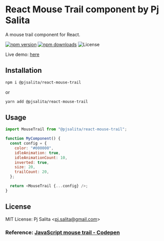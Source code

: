# React Mouse Trail component by Pj Salita

A mouse trail component for React.

[![npm version][npm-image]][npm-url]
[![npm downloads][npm-downloads-image]][npm-url]
![License][license]

Live demo: [here](https://pjsalita.github.io/react-mouse-trail)

## Installation

```bash
npm i @pjsalita/react-mouse-trail
```

or

```bash
yarn add @pjsalita/react-mouse-trail
```

## Usage

```js
import MouseTrail from "@pjsalita/react-mouse-trail";

function MyComponent() {
  const config = {
    color: "#000000",
    idleAnimation: true,
    idleAnimationCount: 10,
    inverted: true,
    size: 20,
    trailCount: 20,
  };

  return <MouseTrail {...config} />;
}
```

## License

MIT License: Pj Salita &lt;pj.salita@gmail.com&gt;

### Reference: [JavaScript mouse trail - Codepen](https://codepen.io/falldowngoboone/pen/PwzPYv)

[npm-image]: https://img.shields.io/npm/v/@pjsalita/react-mouse-trail.svg
[npm-url]: https://npmjs.org/package/@pjsalita/react-mouse-trail
[npm-downloads-image]: https://img.shields.io/npm/dm/@pjsalita/react-mouse-trail.svg
[license]: https://img.shields.io/npm/l/@pjsalita/react-mouse-trail.svg